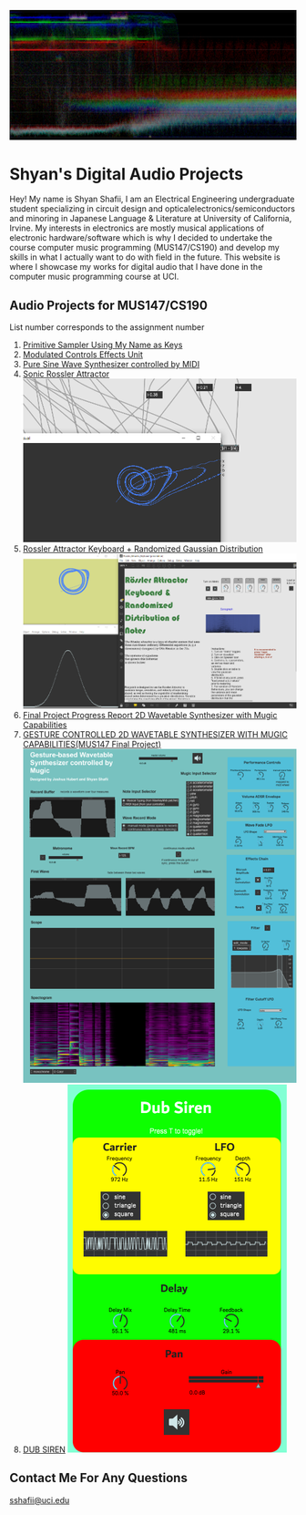 ![Image](https://github.com/8ball55/digital-audio/blob/gh-pages/sqdgfrtu.PNG?raw=true)

# Shyan's Digital Audio Projects

Hey! My name is Shyan Shafii, I am an Electrical Engineering undergraduate student specializing in circuit design and opticalelectronics/semiconductors and minoring in Japanese Language & Literature at University of California, Irvine. My interests in electronics are mostly musical applications of electronic hardware/software which is why I decided to undertake the course computer music programming (MUS147/CS190) and develop my skills in what I actually want to do with field in the future. This website is where I showcase my works for digital audio that I have done in the computer music programming course at UCI.

## Audio Projects for MUS147/CS190

List number corresponds to the assignment number

1. [Primitive Sampler Using My Name as Keys](https://drive.google.com/drive/folders/1W2wzaGslHM4pC3TvZFuXJVyvBTnKLqvf)
2. [Modulated Controls Effects Unit](https://drive.google.com/drive/folders/1k_BVvDLpl5A08NUDLfyOBWR4EjfRkdfA)
3. [Pure Sine Wave Synthesizer controlled by MIDI](https://drive.google.com/drive/folders/1t65pnmKhLaf2NL7DoW9foFdTSZAxkvkE)
4. [Sonic Rossler Attractor](https://drive.google.com/drive/folders/1C0R1puJWYCO5yEpFiUdXwkaV81H2koGg) 
![Image](https://github.com/8ball55/digital-audio/blob/gh-pages/ross_attract.PNG?raw=true)
5. [Rossler Attractor Keyboard + Randomized Gaussian Distribution](https://github.com/8ball55/digital-audio/blob/gh-pages/Rossler_Attractor_Keyboard.zip) 
![Image](https://github.com/8ball55/digital-audio/blob/gh-pages/Rossler_Keyboard.PNG?raw=true)
6. [Final Project Progress Report 2D Wavetable Synthesizer with Mugic Capabilities](https://drive.google.com/drive/folders/167r4zUH3GcC0k574t21Q86AmmRaQQuQH)
7. [GESTURE CONTROLLED 2D WAVETABLE SYNTHESIZER WITH MUGIC CAPABILITIES(MUS147 Final Project)](https://github.com/8ball55/digital-audio/blob/47fe1c2079c376e3f07bfde68ae764a641df18fd/2D%20Gesture-Based%20Wavetable%20Synthesizer.rar) ![Image](https://github.com/8ball55/digital-audio/blob/gh-pages/Gesture%20Synth.PNG)
8. [DUB SIREN](https://github.com/8ball55/digital-audio/blob/gh-pages/Dub_Siren.rar) ![Image](https://github.com/8ball55/digital-audio/blob/gh-pages/Dub_Siren.PNG)

## Contact Me For Any Questions
sshafii@uci.edu
